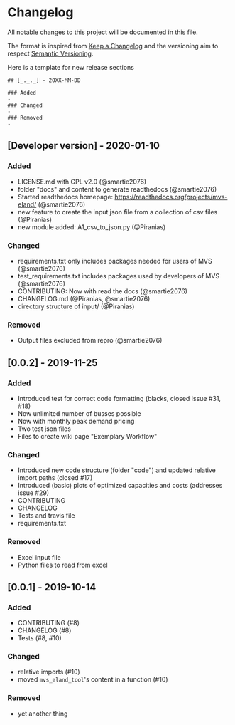 # Changelog
All notable changes to this project will be documented in this file.

The format is inspired from [Keep a Changelog](http://keepachangelog.com/en/1.0.0/)
and the versioning aim to respect [Semantic Versioning](http://semver.org/spec/v2.0.0.html).

Here is a template for new release sections

```
## [_._._] - 20XX-MM-DD

### Added
-
### Changed
-
### Removed
-
```

## [Developer version] - 2020-01-10

### Added
- LICENSE.md with GPL v2.0  (@smartie2076)
- folder "docs" and content to generate readthedocs (@smartie2076)
- Started readthedocs homepage: https://readthedocs.org/projects/mvs-eland/  (@smartie2076)
- new feature to create the input json file from a collection of csv files (@Piranias)
- new module added: A1_csv_to_json.py (@Piranias)

### Changed
- requirements.txt only includes packages needed for users of MVS  (@smartie2076)
- test_requirements.txt includes packages used by developers of MVS (@smartie2076)
- CONTRIBUTING: Now with read the docs (@smartie2076)
- CHANGELOG.md (@Piranias, @smartie2076)
- directory structure of input/ (@Piranias)

### Removed
- Output files excluded from repro  (@smartie2076)

## [0.0.2] - 2019-11-25

### Added
- Introduced test for correct code formatting (blacks, closed issue #31, #18)
- Now unlimited number of busses possible
- Now with monthly peak demand pricing 
- Two test json files
- Files to create wiki page "Exemplary Workflow"

### Changed
- Introduced new code structure (folder "code") and updated relative import paths (closed #17)
- Introduced (basic) plots of optimized capacities and costs (addresses issue #29)
- CONTRIBUTING
- CHANGELOG
- Tests and travis file
- requirements.txt

### Removed
- Excel input file
- Python files to read from excel

## [0.0.1] - 2019-10-14

### Added
- CONTRIBUTING (#8)
- CHANGELOG (#8)
- Tests (#8, #10)

### Changed
- relative imports (#10)
- moved `mvs_eland_tool`'s content in a function (#10)

### Removed
- yet another thing


